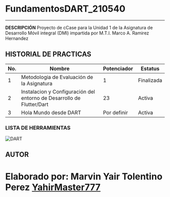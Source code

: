 # FundamentosDART_210540
----
**DESCRIPCIÓN**
Proyecto de cCase para la Unidad 1 de la Asignatura de Desarrollo Móvil integral (DMI) impartida por M.T.I. Marco A. Ramirez Hernandez

## HISTORIAL DE PRACTICAS
|No.|Nombre|Potenciador|Estatus|
|--|--|--|--|
|1|Metodologia de Evaluación de la Asignatura|1|Finalizada|
|2|Instalacion y Configuración del entorno de Desarrollo de Flutter/Dart|23|Activa|
|3|Hola Mundo desde DART|Por definir|Activa|

### LISTA DE HERRAMIENTAS
![DART](https://img.shields.io/badge/Dart-0175C2?style-for-the-badge&logo=dart&logoColor=white)

## AUTOR
Elaborado por: Marvin Yair Tolentino Perez [YahirMaster777](https://github.com/YahirMaster777)
=======
